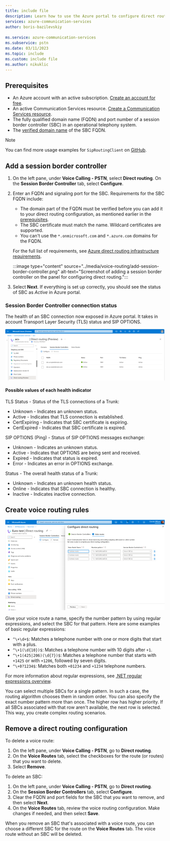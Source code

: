 ```yaml
---
title: include file
description: Learn how to use the Azure portal to configure direct routing.
services: azure-communication-services
author: boris-bazilevskiy

ms.service: azure-communication-services
ms.subservice: pstn
ms.date: 03/11/2023
ms.topic: include
ms.custom: include file
ms.author: nikuklic
---
```


## Prerequisites

- An Azure account with an active subscription. [Create an account for free](https://azure.microsoft.com/free/?WT.mc_id=A261C142F).
- An active Communication Services resource. [Create a Communication Services resource](../../../quickstarts/create-communication-resource.md).
- The fully qualified domain name (FQDN) and port number of a session border controller (SBC) in an operational telephony system.
- The [verified domain name](../../../how-tos/telephony/domain-validation.md) of the SBC FQDN.

> [!NOTE]
> You can find more usage examples for `SipRoutingClient` on [GitHub](https://github.com/Azure/azure-sdk-for-net/blob/main/sdk/communication/Azure.Communication.PhoneNumbers/README.md#siproutingclient).

## Add a session border controller

1. On the left pane, under **Voice Calling - PSTN**, select **Direct routing**. On the **Session Border Controller** tab, select **Configure**.

2. Enter an FQDN and signaling port for the SBC. Requirements for the SBC FQDN include:
    - The domain part of the FQDN must be verified before you can add it to your direct routing configuration, as mentioned earlier in the [prerequisites](#prerequisites).
    - The SBC certificate must match the name. Wildcard certificates are supported.
    - You can't use the `*.onmicrosoft.com` and `*.azure.com` domains for the FQDN.

    For the full list of requirements, see [Azure direct routing infrastructure requirements](../../../concepts/telephony/direct-routing-infrastructure.md).

   :::image type="content" source="../media/voice-routing/add-session-border-controller.png" alt-text="Screenshot of adding a session border controller on the panel for configuring direct routing.":::

3. Select **Next**.
    If everything is set up correctly, you should see the status of SBC as *Active* in Azure portal. 

### Session Border Controller connection status

The health of an SBC connection now exposed in Azure portal. It takes in account Transport Layer Security (TLS) status and SIP OPTIONS. 

   [![Screenshot of SBC connection properties.](../media/voice-routing/session-border-controller-connection-properties.png)](../media/voice-routing/session-border-controller-connection-properties.png#lightbox)

#### Possible values of each health indicator

TLS Status - Status of the TLS connections of a Trunk: 
- Unknown - Indicates an unknown status. 
- Active - Indicates that TLS connection is established. 
- CertExpiring - Indicates that SBC certificate is expiring. 
- CertExpired - Indicates that SBC certificate is expired. 

SIP OPTIONS (Ping) - Status of SIP OPTIONS messages exchange: 
- Unknown - Indicates an unknown status. 
- Active - Indicates that OPTIONS are being sent and received. 
- Expired - Indicates that status is expired. 
- Error - Indicates an error in OPTIONS exchange.  

Status - The overall health status of a Trunk: 
- Unknown - Indicates an unknown health status. 
- Online - Indicates that SBC connection is healthy. 
- Inactive - Indicates inactive connection. 

## Create voice routing rules

[![Screenshot of outgoing voice routing configuration.](../media/voice-routing/voice-routing-configuration.png)](../media/voice-routing/voice-routing-configuration.png#lightbox)

Give your voice route a name, specify the number pattern by using regular expressions, and select the SBC for that pattern. Here are some examples of basic regular expressions:

- `^\+\d+$`: Matches a telephone number with one or more digits that start with a plus.
- `^\+1(\d{10})$`: Matches a telephone number with 10 digits after `+1`.
- `^\+1(425|206)(\d{7})$`: Matches a telephone number that starts with `+1425` or with `+1206`, followed by seven digits.
- `^\+0?1234$`: Matches both `+01234` and `+1234` telephone numbers.

For more information about regular expressions, see [.NET regular expressions overview](/dotnet/standard/base-types/regular-expressions).

You can select multiple SBCs for a single pattern. In such a case, the routing algorithm chooses them in random order. You can also specify the exact number pattern more than once. The higher row has higher priority. If all SBCs associated with that row aren't available, the next row is selected. This way, you create complex routing scenarios.

## Remove a direct routing configuration

To delete a voice route:

1. On the left pane, under **Voice Calling - PSTN**, go to **Direct routing**.
1. On the **Voice Routes** tab, select the checkboxes for the route (or routes) that you want to delete.
1. Select **Remove**.

To delete an SBC:

1. On the left pane, under **Voice Calling - PSTN**, go to **Direct routing**.
1. On the **Session Border Controllers** tab, select **Configure**.
1. Clear the FQDN and port fields for the SBC that you want to remove, and then select **Next**.
1. On the **Voice Routes** tab, review the voice routing configuration. Make changes if needed, and then select **Save**.

When you remove an SBC that's associated with a voice route, you can choose a different SBC for the route on the **Voice Routes** tab. The voice route without an SBC will be deleted.
